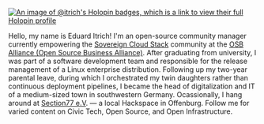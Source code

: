 [![An image of @itrich's Holopin badges, which is a link to view their full Holopin profile](https://holopin.me/itrich)](https://holopin.io/@itrich)

Hello, my name is Eduard Itrich! I'm an open-source community manager
currently empowering the [Sovereign Cloud Stack](https://scs.community) community at the [OSB Alliance 
(Open Source Business Alliance)](https://osb-alliance.com). After graduating from university,
I was part of a software development team and responsible for the release management of a
Linux enterprise distribution. Following up my two-year parental leave, during which 
I orchestrated my twin daughters rather than continuous deployment pipelines, I became 
the head of digitalization and IT of a medium-sized town in southwestern Germany.
Ocassionally, I hang around at [Section77 e.V](https://section77.de/). — a local Hackspace in Offenburg.
Follow me for varied content on Civic Tech, Open Source, and Open Infrastructure.

